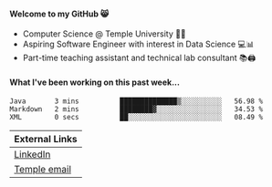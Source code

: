 #### Welcome to my GitHub 😸
  * Computer Science @ Temple University 🍒🦉
  * Aspiring Software Engineer with interest in Data Science 💻📊
  * Part-time teaching assistant and technical lab consultant 📚🖨️

#### What I've been working on this past week...
<!--START_SECTION:waka-->

```text
Java       3 mins          ██████████████▒░░░░░░░░░░   56.98 %
Markdown   2 mins          ████████▓░░░░░░░░░░░░░░░░   34.53 %
XML        0 secs          ██░░░░░░░░░░░░░░░░░░░░░░░   08.49 %
```

<!--END_SECTION:waka-->

| External Links | 
| -------------- | 
| [LinkedIn](https://linkedin.com/in/shullender) |
| [Temple email](mailto:stephull@temple.edu) |
